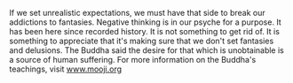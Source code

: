  If we set unrealistic expectations, we must have that side to break our addictions to fantasies. Negative thinking is in our psyche for a purpose. It has been here since recorded history. It is not something to get rid of. It is something to appreciate that it's making sure that we don't set fantasies and delusions. The Buddha said the desire for that which is unobtainable is a source of human suffering. For more information on the Buddha's teachings, visit www.mooji.org